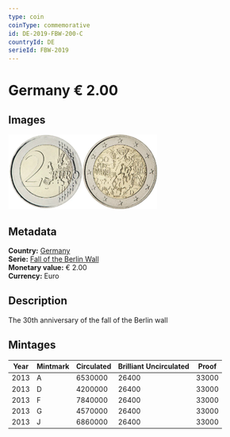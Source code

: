 ```yaml
---
type: coin
coinType: commemorative
id: DE-2019-FBW-200-C
countryId: DE
serieId: FBW-2019
---
```


# Germany € 2.00

## Images

<img src="../../Images/common-2007-200.webp" height="150" alt="Front image"><img src="Images/DE-2019-200.webp" height="150" alt="Back image">

## Metadata

**Country:** [Germany](../../Countries/Germany/index.md)\
**Serie:** [Fall of the Berlin Wall](index.md)\
**Monetary value:** € 2.00\
**Currency:** Euro

## Description

The 30th anniversary of the fall of the Berlin wall

## Mintages

| Year | Mintmark | Circulated | Brilliant Uncirculated | Proof |
| ---- | -------- | ---------- | ---------------------- | ----- |
| 2013 | A        | 6530000    | 26400                  | 33000 |
| 2013 | D        | 4200000    | 26400                  | 33000 |
| 2013 | F        | 7840000    | 26400                  | 33000 |
| 2013 | G        | 4570000    | 26400                  | 33000 |
| 2013 | J        | 6860000    | 26400                  | 33000 |
